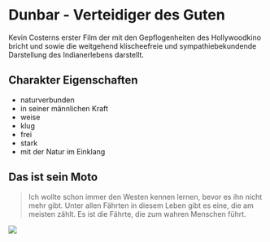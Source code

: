 # Dunbar - Verteidiger des Guten

Kevin Costerns erster Film der mit den Gepflogenheiten des Hollywoodkino bricht und sowie die weitgehend klischeefreie und sympathiebekundende Darstellung des Indianerlebens darstellt.

## Charakter Eigenschaften

* naturverbunden
* in seiner männlichen Kraft
* weise
* klug
* frei
* stark
* mit der Natur im Einklang

## Das ist sein Moto

> Ich wollte schon immer den Westen kennen lernen, bevor es ihn nicht mehr gibt. Unter allen Fährten in diesem Leben gibt es eine, die am meisten zählt. Es ist die Fährte, die zum wahren Menschen führt.

<img src="https://darkworkx.de/gallerie/image/img/1584?format=raw&w=1024&h=1024&js=1"/>
